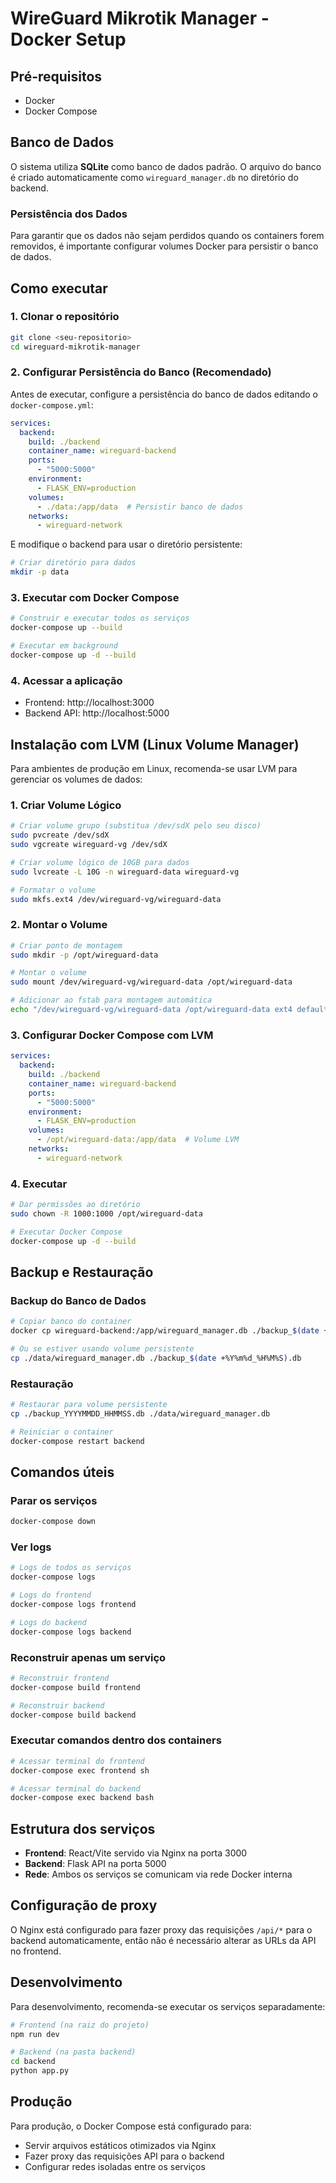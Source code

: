 
# WireGuard Mikrotik Manager - Docker Setup

## Pré-requisitos

- Docker
- Docker Compose

## Banco de Dados

O sistema utiliza **SQLite** como banco de dados padrão. O arquivo do banco é criado automaticamente como `wireguard_manager.db` no diretório do backend.

### Persistência dos Dados

Para garantir que os dados não sejam perdidos quando os containers forem removidos, é importante configurar volumes Docker para persistir o banco de dados.

## Como executar

### 1. Clonar o repositório
```bash
git clone <seu-repositorio>
cd wireguard-mikrotik-manager
```

### 2. Configurar Persistência do Banco (Recomendado)

Antes de executar, configure a persistência do banco de dados editando o `docker-compose.yml`:

```yaml
services:
  backend:
    build: ./backend
    container_name: wireguard-backend
    ports:
      - "5000:5000"
    environment:
      - FLASK_ENV=production
    volumes:
      - ./data:/app/data  # Persistir banco de dados
    networks:
      - wireguard-network
```

E modifique o backend para usar o diretório persistente:
```bash
# Criar diretório para dados
mkdir -p data
```

### 3. Executar com Docker Compose
```bash
# Construir e executar todos os serviços
docker-compose up --build

# Executar em background
docker-compose up -d --build
```

### 4. Acessar a aplicação
- Frontend: http://localhost:3000
- Backend API: http://localhost:5000

## Instalação com LVM (Linux Volume Manager)

Para ambientes de produção em Linux, recomenda-se usar LVM para gerenciar os volumes de dados:

### 1. Criar Volume Lógico
```bash
# Criar volume grupo (substitua /dev/sdX pelo seu disco)
sudo pvcreate /dev/sdX
sudo vgcreate wireguard-vg /dev/sdX

# Criar volume lógico de 10GB para dados
sudo lvcreate -L 10G -n wireguard-data wireguard-vg

# Formatar o volume
sudo mkfs.ext4 /dev/wireguard-vg/wireguard-data
```

### 2. Montar o Volume
```bash
# Criar ponto de montagem
sudo mkdir -p /opt/wireguard-data

# Montar o volume
sudo mount /dev/wireguard-vg/wireguard-data /opt/wireguard-data

# Adicionar ao fstab para montagem automática
echo "/dev/wireguard-vg/wireguard-data /opt/wireguard-data ext4 defaults 0 2" | sudo tee -a /etc/fstab
```

### 3. Configurar Docker Compose com LVM
```yaml
services:
  backend:
    build: ./backend
    container_name: wireguard-backend
    ports:
      - "5000:5000"
    environment:
      - FLASK_ENV=production
    volumes:
      - /opt/wireguard-data:/app/data  # Volume LVM
    networks:
      - wireguard-network
```

### 4. Executar
```bash
# Dar permissões ao diretório
sudo chown -R 1000:1000 /opt/wireguard-data

# Executar Docker Compose
docker-compose up -d --build
```

## Backup e Restauração

### Backup do Banco de Dados
```bash
# Copiar banco do container
docker cp wireguard-backend:/app/wireguard_manager.db ./backup_$(date +%Y%m%d_%H%M%S).db

# Ou se estiver usando volume persistente
cp ./data/wireguard_manager.db ./backup_$(date +%Y%m%d_%H%M%S).db
```

### Restauração
```bash
# Restaurar para volume persistente
cp ./backup_YYYYMMDD_HHMMSS.db ./data/wireguard_manager.db

# Reiniciar o container
docker-compose restart backend
```

## Comandos úteis

### Parar os serviços
```bash
docker-compose down
```

### Ver logs
```bash
# Logs de todos os serviços
docker-compose logs

# Logs do frontend
docker-compose logs frontend

# Logs do backend
docker-compose logs backend
```

### Reconstruir apenas um serviço
```bash
# Reconstruir frontend
docker-compose build frontend

# Reconstruir backend
docker-compose build backend
```

### Executar comandos dentro dos containers
```bash
# Acessar terminal do frontend
docker-compose exec frontend sh

# Acessar terminal do backend
docker-compose exec backend bash
```

## Estrutura dos serviços

- **Frontend**: React/Vite servido via Nginx na porta 3000
- **Backend**: Flask API na porta 5000
- **Rede**: Ambos os serviços se comunicam via rede Docker interna

## Configuração de proxy

O Nginx está configurado para fazer proxy das requisições `/api/*` para o backend automaticamente, então não é necessário alterar as URLs da API no frontend.

## Desenvolvimento

Para desenvolvimento, recomenda-se executar os serviços separadamente:

```bash
# Frontend (na raiz do projeto)
npm run dev

# Backend (na pasta backend)
cd backend
python app.py
```

## Produção

Para produção, o Docker Compose está configurado para:
- Servir arquivos estáticos otimizados via Nginx
- Fazer proxy das requisições API para o backend
- Configurar redes isoladas entre os serviços
